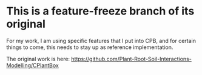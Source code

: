 # This is a feature-freeze branch of its original

For my work, I am using specific features that I put into CPB, and for certain things to come, this needs to stay up as reference implementation.

The original work is here: https://github.com/Plant-Root-Soil-Interactions-Modelling/CPlantBox

